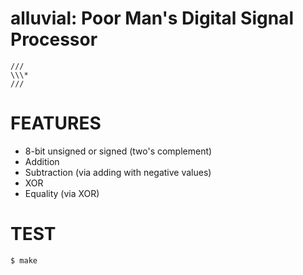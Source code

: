 # alluvial: Poor Man's Digital Signal Processor

```text
///
\\\*
///
```

# FEATURES

* 8-bit unsigned or signed (two's complement)
* Addition
* Subtraction (via adding with negative values)
* XOR
* Equality (via XOR)

# TEST

```console
$ make
```
